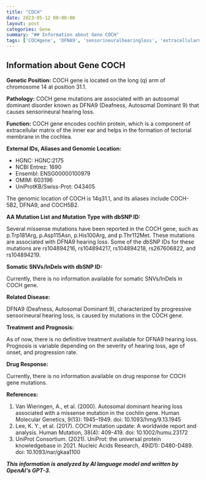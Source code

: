 ```yaml
---
title: "COCH"
date: 2023-05-12 00:00:00
layout: post
categories: Gene
summary: "## Information about Gene COCH"
tags: ['COCHgene', 'DFNA9', 'sensorineuralhearingloss', 'extracellularmatrix', 'missensemutations', 'prognosis', 'geneticdisorder', 'tectorialmembrane']
---
```


## Information about Gene COCH

**Genetic Position:** COCH gene is located on the long (q) arm of chromosome 14 at position 31.1.

**Pathology:** COCH gene mutations are associated with an autosomal dominant disorder known as DFNA9 (Deafness, Autosomal Dominant 9) that causes sensorineural hearing loss.

**Function:** COCH gene encodes cochlin protein, which is a component of extracellular matrix of the inner ear and helps in the formation of tectorial membrane in the cochlea. 

**External IDs, Aliases and Genomic Location:**

- HGNC: HGNC:2175
- NCBI Entrez: 1690
- Ensembl: ENSG00000100979
- OMIM: 603196
- UniProtKB/Swiss-Prot: O43405

The genomic location of COCH is 14q31.1, and its aliases include COCH-5B2, DFNA9, and COCH5B2. 

**AA Mutation List and Mutation Type with dbSNP ID:**

Several missense mutations have been reported in the COCH gene, such as p.Trp181Arg, p.Asp115Asn, p.His100Arg, and p.Thr112Met. These mutations are associated with DFNA9 hearing loss. Some of the dbSNP IDs for these mutations are rs104894216, rs104894217, rs104894218, rs267606822, and rs104894219.

**Somatic SNVs/InDels with dbSNP ID:**

Currently, there is no information available for somatic SNVs/InDels in COCH gene.

**Related Disease:**

DFNA9 (Deafness, Autosomal Dominant 9), characterized by progressive sensorineural hearing loss, is caused by mutations in the COCH gene.

**Treatment and Prognosis:**

As of now, there is no definitive treatment available for DFNA9 hearing loss. Prognosis is variable depending on the severity of hearing loss, age of onset, and progression rate.

**Drug Response:**

Currently, there is no information available on drug response for COCH gene mutations.

**References:**

1. Van Wieringen, A., et al. (2000). Autosomal dominant hearing loss associated with a missense mutation in the cochlin gene. Human Molecular Genetics, 9(13): 1945–1949. doi: 10.1093/hmg/9.13.1945
2. Lee, K. Y., et al. (2017). COCH mutation update: A worldwide report and analysis. Human Mutation, 38(4): 409-419. doi: 10.1002/humu.23172
3. UniProt Consortium. (2021). UniProt: the universal protein knowledgebase in 2021. Nucleic Acids Research, 49(D1): D480-D489. doi: 10.1093/nar/gkaa1100

**_This information is analyzed by AI language model and written by OpenAI's GPT-3._**